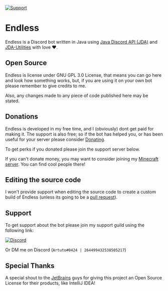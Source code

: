 [![Support](https://img.shields.io/discord/312776731704426496.svg)](https://discord.gg/CXKfYW3)

# Endless

Endless is a Discord bot written in Java using [Java Discord API (JDA)](https://github.com/DV8FromTheWorld/JDA) and [JDA-Utilities](https://github.com/JDA-Applications/JDA-Utilities) with love ❤.

## Open Source

Endless is license under GNU GPL 3.0 License, that means you can go here and look how something works, but, if you are using it on your own bot please remember to give credits to me.

Also, any changes made to any piece of code published here may be stated.

## Donations

Endless is developed in my free time, and I (obviously) dont get paid for making it. The support is also free; so if the bot has helped you, or has been useful for your server please consider [Donating](https://paypal.me/artuto).

To get perks if you donated please join the support server below.

If you can't donate money, you may want to consider joining my [Minecraft server](https://libertylandmc.tk). You can find cool people there!

## Editing the source code

I won't provide support when editing the source code to create a custom build of Endless (unless its going to be a [pull request](https://github.com/EndlessBot/Endless/pulls)).

## Support

To get support about the bot please join my support guild using the following link:

[![Discord](https://canary.discordapp.com/api/guilds/312776731704426496/widget.png?style=banner2)](https://discord.gg/CXKfYW3)

Or DM me on Discord (```Artuto#0424 | 264499432538505217```)

## Special Thanks

A special shout to the [JetBrains](https://jetbrains.com/?from=EndlessBot) guys for giving this project an Open Source License for their products, like IntelliJ IDEA!


